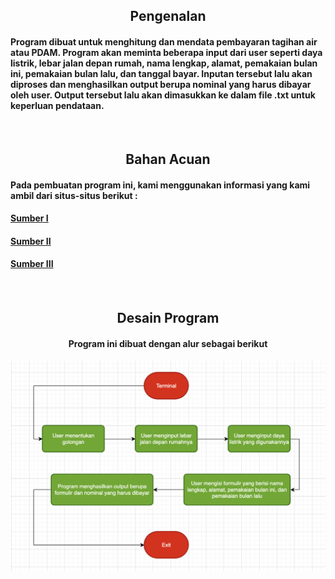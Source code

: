 <h2 align = "center">Pengenalan</h2>
<h4>Program dibuat untuk menghitung dan mendata pembayaran tagihan air atau PDAM. Program akan meminta beberapa input dari user seperti daya listrik, lebar jalan depan rumah, nama lengkap, alamat, pemakaian bulan ini, pemakaian bulan lalu, dan tanggal bayar. Inputan tersebut lalu akan diproses dan menghasilkan output berupa nominal yang harus dibayar oleh user. Output tersebut lalu akan dimasukkan ke dalam file .txt untuk keperluan pendataan.</h4><br>

<h2 align = "center">Bahan Acuan</h2>
<h4>Pada pembuatan program ini, kami menggunakan informasi yang kami ambil dari situs-situs berikut : </h4>
<h4><a href = "https://www.pdam.denpasarkota.go.id/public/uploads/download/download_220407120737_penyesuaian-tarif-perumda-air-minum-tirta-sewakadarma-2022.pdf">Sumber I</a><h4>
<h4><a href="http://tirtalingga.co.id/biaya-pemeliharaan-dan-denda">Sumber II</a><h4>
<h4><a href = "http://tirtalingga.co.id/biaya-pemeliharaan-dan-denda](https://tirtamangutama.badungkab.go.id/syarat-dan-ketetntuan-pelanggan">Sumber III</a><h4><br>

<h2 align = "center">Desain Program</h2>
<h4 align = "center">Program ini dibuat dengan alur sebagai berikut</h4>
<div align="center"><img src="https://raw.githubusercontent.com/devtadanarsa/Program-Tagihan-Air/main/Penjelasan%20Program/Alur%20Program.png"></div>
